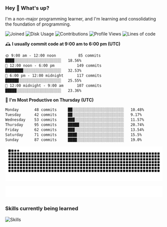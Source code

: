 ### Hey :wave: What's up?

I'm a non-major programming learner, and I'm learning and consolidating the foundation of programming.

<!--START_SECTION:waka-->
![Joined](http://img.shields.io/badge/Joined-6%20years%20ago-6D67E4?style=flat&labelColor=453C67)
![Disk Usage](http://img.shields.io/badge/Github%27s%20Storage-592.2%20MB-FD841F?style=flat&labelColor=E14D2A)
![Contributions](http://img.shields.io/badge/Contributions%20in%202023-67-7DCE13?style=flat&labelColor=2B7A0B)
![Profile Views](http://img.shields.io/badge/Profile%20Views-1-3AB4F2?style=flat&labelColor=0078AA)
![Lines of code](https://img.shields.io/badge/Lines%20of%20code-2%20Million%20Lines%20of%20code-FF8B8B?style=flat&labelColor=EB4747)

🕰️ **I usually commit code at 9:00 am to 6:00 pm (UTC)** 

```text
🌞 9:00 am - 12:00 noon          85 commits     ████░░░░░░░░░░░░░░░░░░░░░   18.56% 
🌆 12:00 noon - 6:00 pm          149 commits    ████████░░░░░░░░░░░░░░░░░   32.53% 
🌃 6:00 pm - 12:00 midnight      117 commits    ██████░░░░░░░░░░░░░░░░░░░   25.55% 
🌙 12:00 midnight - 9:00 am      107 commits    █████░░░░░░░░░░░░░░░░░░░░   23.36%
```
📅 **I'm Most Productive on Thursday (UTC)** 

```text
Monday       48 commits     ██░░░░░░░░░░░░░░░░░░░░░░░   10.48% 
Tuesday      42 commits     ██░░░░░░░░░░░░░░░░░░░░░░░   9.17% 
Wednesday    53 commits     ███░░░░░░░░░░░░░░░░░░░░░░   11.57% 
Thursday     95 commits     █████░░░░░░░░░░░░░░░░░░░░   20.74% 
Friday       62 commits     ███░░░░░░░░░░░░░░░░░░░░░░   13.54% 
Saturday     71 commits     ████░░░░░░░░░░░░░░░░░░░░░   15.5% 
Sunday       87 commits     ████░░░░░░░░░░░░░░░░░░░░░   19.0%
```

<!--END_SECTION:waka-->

![Snake animation](https://raw.githubusercontent.com/dirname/dirname/output/snake.svg)

![metrics](github-metrics.svg)

### Skills currently being learned

![Skills](https://skillicons.dev/icons?i=linux,rust,go,solidity,typescript,bash,git,postgres,mysql,redis,mongo,docker,kubernetes,grafana,prometheus)
